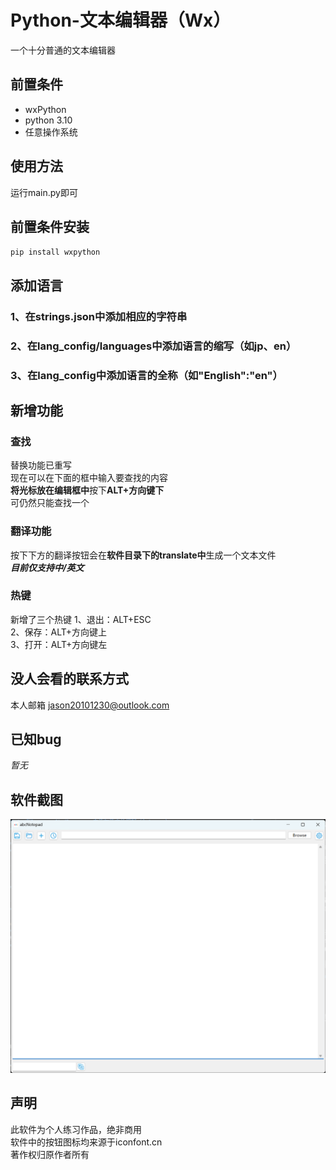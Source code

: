 # Python-文本编辑器（Wx）
一个十分普通的文本编辑器

## 前置条件
* wxPython
* python 3.10
* 任意操作系统

## 使用方法
运行main.py即可

## 前置条件安装

`pip install wxpython`

## 添加语言
### 1、在strings.json中添加相应的字符串
### 2、在lang_config/languages中添加语言的缩写（如jp、en）
### 3、在lang_config中添加语言的全称（如"English":"en"）

## 新增功能
### 查找
替换功能已重写  
现在可以在下面的框中输入要查找的内容  
**将光标放在编辑框中**按下**ALT+方向键下**  
可仍然只能查找一个
### 翻译功能
按下下方的翻译按钮会在**软件目录下的translate中**生成一个文本文件  
***目前仅支持中/英文***
### 热键
新增了三个热键
1、退出：ALT+ESC  
2、保存：ALT+方向键上  
3、打开：ALT+方向键左
## 没人会看的联系方式
本人邮箱
jason20101230@outlook.com
## 已知bug
*暂无*
## 软件截图
![截图](images/screenshots.png "截图")
## 声明
此软件为个人练习作品，绝非商用  
软件中的按钮图标均来源于iconfont.cn  
著作权归原作者所有